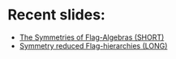 
# Recent slides:

- [The Symmetries of Flag-Algebras (SHORT)](/FlagSymmetriesShort)
- [Symmetry reduced Flag-hierarchies (LONG)](/FlagSymmetries)

